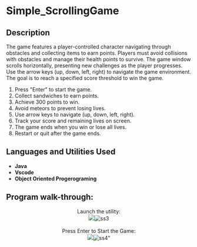 # Simple_ScrollingGame


<h2>Description</h2>
The game features a player-controlled character navigating through obstacles and collecting items to earn points. Players must avoid collisions with obstacles and manage their health points to survive. The game window scrolls horizontally, presenting new challenges as the player progresses. Use the arrow keys (up, down, left, right) to navigate the game environment. The goal is to reach a specified score threshold to win the game. 
<br />
<ol>
        <li>Press "Enter" to start the game.</li>
        <li>Collect sandwiches to earn points.</li>
        <li>Achieve 300 points to win.</li>
        <li>Avoid meteors to prevent losing lives.</li>
        <li>Use arrow keys to navigate (up, down, left, right).</li>
        <li>Track your score and remaining lives on screen.</li>
        <li>The game ends when you win or lose all lives.</li>
        <li>Restart or quit after the game ends.</li>
    </ol>


<h2>Languages and Utilities Used</h2>

- <b>Java</b> 
- <b>Vscode</b>
- <b>Object Oriented Progerograming</b>


<h2>Program walk-through:</h2>

<p align="center">
Launch the utility: <br/>
<img src=<a href="https://ibb.co/1fP77j8"><img src="https://i.ibb.co/tMvQQF8/ss3.png" alt="ss3" border="0"></a>
<br />
<br />
Press Enter to Start the Game:  <br/>
<img src="<a href="https://ibb.co/HgTDKr8"><img src="https://i.ibb.co/Bs2VfgM/ss4.png" alt="ss4" border="0"></a>" 
